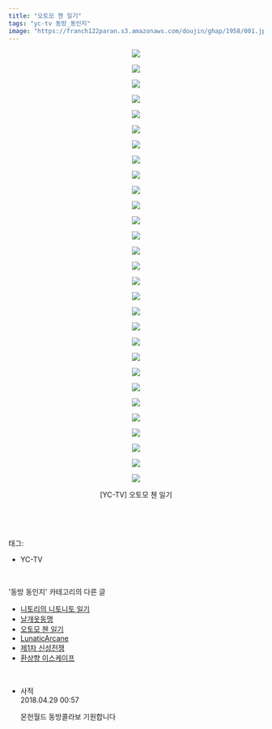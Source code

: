 ```yaml
---
title: "오토모 첸 일기"
tags: "yc-tv 동방_동인지"
image: "https://franch122paran.s3.amazonaws.com/doujin/ghap/1958/001.jpg"
---
```

<div class="article">
<p style="text-align: center; clear: none; float: none;"><img src="{{ site.imgserver7 }}/ghap/1958/001.jpg"/></p>
<p style="text-align: center; clear: none; float: none;"><img src="{{ site.imgserver7 }}/ghap/1958/002.jpg"/></p>
<p style="text-align: center; clear: none; float: none;"><img src="{{ site.imgserver7 }}/ghap/1958/003.jpg"/></p>
<p style="text-align: center; clear: none; float: none;"><img src="{{ site.imgserver7 }}/ghap/1958/004.jpg"/></p>
<p style="text-align: center; clear: none; float: none;"><img src="{{ site.imgserver7 }}/ghap/1958/005.jpg"/></p>
<p style="text-align: center; clear: none; float: none;"><img src="{{ site.imgserver7 }}/ghap/1958/006.jpg"/></p>
<p style="text-align: center; clear: none; float: none;"><img src="{{ site.imgserver7 }}/ghap/1958/007.jpg"/></p>
<p style="text-align: center; clear: none; float: none;"><img src="{{ site.imgserver7 }}/ghap/1958/008.jpg"/></p>
<p style="text-align: center; clear: none; float: none;"><img src="{{ site.imgserver7 }}/ghap/1958/009.jpg"/></p>
<p style="text-align: center; clear: none; float: none;"><img src="{{ site.imgserver7 }}/ghap/1958/010.jpg"/></p>
<p style="text-align: center; clear: none; float: none;"><img src="{{ site.imgserver7 }}/ghap/1958/011.jpg"/></p>
<p style="text-align: center; clear: none; float: none;"><img src="{{ site.imgserver7 }}/ghap/1958/012.jpg"/></p>
<p style="text-align: center; clear: none; float: none;"><img src="{{ site.imgserver7 }}/ghap/1958/013.jpg"/></p>
<p style="text-align: center; clear: none; float: none;"><img src="{{ site.imgserver7 }}/ghap/1958/014.jpg"/></p>
<p style="text-align: center; clear: none; float: none;"><img src="{{ site.imgserver7 }}/ghap/1958/015.jpg"/></p>
<p style="text-align: center; clear: none; float: none;"><img src="{{ site.imgserver7 }}/ghap/1958/016.jpg"/></p>
<p style="text-align: center; clear: none; float: none;"><img src="{{ site.imgserver7 }}/ghap/1958/017.jpg"/></p>
<p style="text-align: center; clear: none; float: none;"><img src="{{ site.imgserver7 }}/ghap/1958/018.jpg"/></p>
<p style="text-align: center; clear: none; float: none;"><img src="{{ site.imgserver7 }}/ghap/1958/019.jpg"/></p>
<p style="text-align: center; clear: none; float: none;"><img src="{{ site.imgserver7 }}/ghap/1958/020.jpg"/></p>
<p style="text-align: center; clear: none; float: none;"><img src="{{ site.imgserver7 }}/ghap/1958/021.jpg"/></p>
<p style="text-align: center; clear: none; float: none;"><img src="{{ site.imgserver7 }}/ghap/1958/022.jpg"/></p>
<p style="text-align: center; clear: none; float: none;"><img src="{{ site.imgserver7 }}/ghap/1958/023.jpg"/></p>
<p style="text-align: center; clear: none; float: none;"><img src="{{ site.imgserver7 }}/ghap/1958/024.jpg"/></p>
<p style="text-align: center; clear: none; float: none;"><img src="{{ site.imgserver7 }}/ghap/1958/025.jpg"/></p>
<p style="text-align: center; clear: none; float: none;"><img src="{{ site.imgserver7 }}/ghap/1958/026.jpg"/></p>
<p style="text-align: center; clear: none; float: none;"><img src="{{ site.imgserver7 }}/ghap/1958/027.jpg"/></p>
<p style="text-align: center; clear: none; float: none;"><img src="{{ site.imgserver7 }}/ghap/1958/028.jpg"/></p>
<p style="text-align: center; clear: none; float: none;"><img src="{{ site.imgserver7 }}/ghap/1958/029.jpg"/></p>
<p style="text-align: center; clear: none; float: none;">[YC-TV] 오토모 첸 일기</p>
<p><br/></p>
</div><br/>
<div class="tagTrail">
<p>태그: </p>
<ul>
<li>YC-TV</li>
</ul>
</div><br/>
<div class="another">
<p>'동방 동인지' 카테고리의 다른 글</p>
<ul>
<li><a href="/ghap_1960">니토리의 니토니토 일기</a></li>
<li><a href="/ghap_1959">날개옷동맹</a></li>
<li><a href="/ghap_1958">오토모 첸 일기</a></li>
<li><a href="/ghap_1955">LunaticArcane</a></li>
<li><a href="/ghap_1954">제1차 신성전쟁</a></li>
<li><a href="/ghap_1953">환상향 이스케이프</a></li>
</ul>
</div><br/>
<div class="cb_module cb_fluid">
<div class="cb_wrt cb_profile">
<div class="comment">
<ul>
<li class="cb_thumb_off" id="comment15246794">
<div class="cb_comment_area">
<div class="cb_info_area">
<div class="cb_section">
<span class="cb_nick_name">사적</span>
</div>
<div class="cb_section">
<span class="cb_date">2018.04.29 00:57 </span>
</div>
</div>
<div class="cb_dsc_comment">
<p class="cb_dsc">
											몬헌월드 동방콜라보 기원합니다
										</p>
</div>
</div></li>
</ul>
</div>
</div><!-- commentList close -->
</div><br/>
